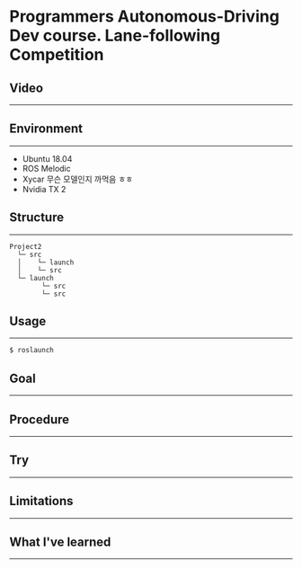 # Programmers Autonomous-Driving Dev course. Lane-following Competition

## Video
---


## Environment
---
- Ubuntu 18.04
- ROS Melodic
- Xycar 무슨 모델인지 까먹음 ㅎㅎ
- Nvidia TX 2

## Structure
---
~~~
Project2
  └─ src
  │    └─ launch
  │    └─ src
  └─ launch
        └─ src
        └─ src
~~~

## Usage
---
~~~bash
$ roslaunch 
~~~

## Goal
---

## Procedure
---

## Try
---

## Limitations
---

## What I've learned
---
